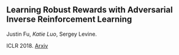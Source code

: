 ## Learning Robust Rewards with Adversarial Inverse Reinforcement Learning 

Justin Fu, *Katie Luo*, Sergey Levine.

ICLR 2018. [Arxiv](https://arxiv.org/abs/1710.11248)